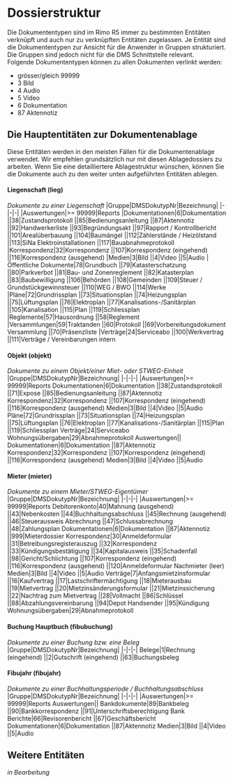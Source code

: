 # Dossierstruktur

Die Dokumententypen sind im Rimo R5 immer zu bestimmten Entitäten verknüpft und auch nur zu verknüpften Entitäten zugelassen.
Je Entität sind die Dokumententypen zur Ansicht für die Anwender in Gruppen strukturiert. Die Gruppen sind jedoch nicht für die DMS Schnittstelle relevant.
<br>
Folgende Dokumententypen können zu allen Dokumenten verlinkt werden:
- grösser/gleich 99999
- 3 Bild
- 4 Audio
- 5 Video
- 6 Dokumentation
- 87 Aktennotiz


## Die Hauptentitäten zur Dokumentenablage
Diese Entitäten werden in den meisten Fällen für die Dokumentenablage verwendet. 
Wir empfehlen grundsätzlich nur mit diesen Ablagedossiers zu arbeiten. 
Wenn Sie eine detailliertere Ablagestruktur wünschen, können Sie die Dokumente auch zu den weiter unten aufgeführten Entitäten ablegen.

#### Liegenschaft (lieg)
*Dokumente zu einer Liegenschaft*
|Gruppe|DMSDokutypNr|Bezeichnung|
|-|-|-|
|Auswertungen|>= 99999|Reports
|Dokumentationen|6|Dokumentation
||38|Zustandsprotokoll
||85|Bedienungsanleitung
||87|Aktennotiz
||92|Handwerkerliste
||93|Begründungsakt
||97|Rapport / Kontrollbericht
||101|Arealüberbauung
||104|Baumängel
||112|Zählerstände / Heizölstand
||113|SiNa Elektroinstallationen
||117|Bauabnahmeprotokoll
|Korrespondenz|32|Korrespondenz
||107|Korrespondenz (eingehend)
||116|Korrespondenz (ausgehend)
|Medien|3|Bild
||4|Video
||5|Audio
|Öffentliche Dokumente|78|Grundbuch
||79|Katasterschatzung
||80|Parkverbot
||81|Bau- und Zonenreglement
||82|Katasterplan
||83|Baubewilligung
||106|Behörden
||108|Gemeinden
||109|Steuer / Grundstückgewinnsteuer
||110|WEG / BWO
||114|Werke
|Pläne|72|Grundrissplan
||73|Situationsplan
||74|Heizungsplan
||75|Lüftungsplan
||76|Elektroplan
||77|Kanalisations-/Sanitärplan
||105|Kanalisation
||115|Plan
||119|Schliessplan
|Reglemente|57|Hausordnung
||58|Reglement
|Versammlungen|59|Traktanden
||60|Protokoll
||69|Vorbereitungsdokument Versammlung
||70|Präsenzliste
|Verträge|24|Serviceabo
||100|Werkvertrag
||111|Verträge / Vereinbarungen intern

#### Objekt (objekt)
*Dokumente zu einem Objekt/einer Miet- oder STWEG-Einheit*
|Gruppe|DMSDokutypNr|Bezeichnung|
|-|-|-|
|Auswertungen|>= 99999|Reports
Dokumentationen|6|Dokumentation
||38|Zustandsprotokoll
||71|Expose
||85|Bedienungsanleitung
||87|Aktennotiz
Korrespondenz|32|Korrespondenz
||107|Korrespondenz (eingehend)
||116|Korrespondenz (ausgehend)
Medien|3|Bild
||4|Video
||5|Audio
Pläne|72|Grundrissplan
||73|Situationsplan
||74|Heizungsplan
||75|Lüftungsplan
||76|Elektroplan
||77|Kanalisations-/Sanitärplan
||115|Plan
||119|Schliessplan
Verträge|24|Serviceabo
Wohnungsübergaben|29|Abnahmeprotokoll
Auswertungen||
Dokumentationen|6|Dokumentation
||87|Aktennotiz
Korrespondenz|32|Korrespondenz
||107|Korrespondenz (eingehend)
||116|Korrespondenz (ausgehend)
Medien|3|Bild
||4|Video
||5|Audio

#### Mieter (mieter)
*Dokumente zu einem Mieter/STWEG-Eigentümer*
|Gruppe|DMSDokutypNr|Bezeichnung|
|-|-|-|
|Auswertungen|>= 99999|Reports
Debitorenkonto|40|Mahnung (ausgehend)
||43|Nebenkosten
||44|Buchhaltungsabschluss
||45|Rechnung (ausgehend)
||46|Steuerausweis Abrechnung
||47|Schlussabrechnung
||48|Zahlungsplan
Dokumentationen|6|Dokumentation
||87|Aktennotiz
||999|Mieterdossier
Korrespondenz|30|Anmeldeformular
||31|Betreibungsregisterauszug
||32|Korrespondenz
||33|Kündigungsbestätigung
||34|Kapitalausweis
||35|Schadenfall
||98|Gericht/Schlichtung
||107|Korrespondenz (eingehend)
||116|Korrespondenz (ausgehend)
||120|Anmeldeformular Nachmieter (leer)
Medien|3|Bild
||4|Video
||5|Audio
Verträge|7|Anfangsmietzinsformular
||16|Kaufvertrag
||17|Lastschriftermächtigung
||18|Mieterausbau
||19|Mietvertrag
||20|Mietzinsänderungsformular
||21|Mietzinssicherung
||22|Nachtrag zum Mietvertrag
||28|Vollmacht
||86|Schlüssel
||88|Abzahlungsvereinbarung
||94|Depot Handsender
||95|Kündigung
Wohnungsübergaben|29|Abnahmeprotokoll


#### Buchung Hauptbuch (fibubuchung)
*Dokumente zu einer Buchung bzw. eine Beleg*
|Gruppe|DMSDokutypNr|Bezeichnung|
|-|-|-|
Belege|1|Rechnung (eingehend)
||2|Gutschrift (eingehend)
||63|Buchungsbeleg


#### Fibujahr (fibujahr)
*Dokumente zu einer Buchhaltungsperiode / Buchhaltungsabschluss*
|Gruppe|DMSDokutypNr|Bezeichnung|
|-|-|-|
|Auswertungen|>= 99999|Reports
Auswertungen||
Bankdokumente|89|Bankbeleg
||90|Bankkorrespondenz
||91|Unterschriftsberechtigung Bank
Berichte|66|Revisorenbericht
||67|Geschäftsbericht
Dokumentationen|6|Dokumentation
||87|Aktennotiz
Medien|3|Bild
||4|Video
||5|Audio

## Weitere Entitäten
*in Bearbeitung*
